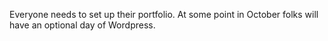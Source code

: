Everyone needs to set up their portfolio. At some point in October folks will have an optional day of Wordpress.
